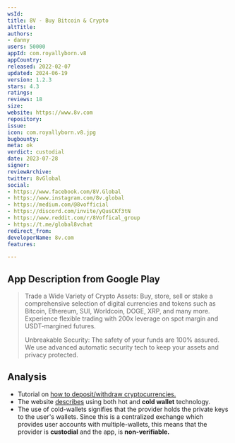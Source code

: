 ```yaml
---
wsId: 
title: 8V - Buy Bitcoin & Crypto
altTitle: 
authors:
- danny
users: 50000
appId: com.royallyborn.v8
appCountry: 
released: 2022-02-07
updated: 2024-06-19
version: 1.2.3
stars: 4.3
ratings: 
reviews: 18
size: 
website: https://www.8v.com
repository: 
issue: 
icon: com.royallyborn.v8.jpg
bugbounty: 
meta: ok
verdict: custodial
date: 2023-07-28
signer: 
reviewArchive: 
twitter: 8vGlobal
social:
- https://www.facebook.com/8V.Global
- https://www.instagram.com/8v.global
- https://medium.com/@8vofficial
- https://discord.com/invite/yQusCKf3tN
- https://www.reddit.com/r/8Voffical_group
- https://t.me/global8vchat
redirect_from: 
developerName: 8v.com
features: 

---
```


## App Description from Google Play

> Trade a Wide Variety of Crypto Assets: Buy, store, sell or stake a comprehensive selection of digital currencies and tokens such as Bitcoin, Ethereum, SUI, Worldcoin, DOGE, XRP, and many more. Experience flexible trading with 200x leverage on spot margin and USDT-margined futures.
>
> Unbreakable Security: The safety of your funds are 100% assured. We use advanced automatic security tech to keep your assets and privacy protected.

## Analysis 

- Tutorial on [how to deposit/withdraw cryptocurrencies.](https://info.8v.com/hc/en-001/articles/4409485729049-Crypto-Deposit-Withdrawal)
- The website [describes](https://8v.com/aboutus) using both hot and **cold wallet** technology.
- The use of cold-wallets signifies that the provider holds the private keys to the user's wallets. Since this is a centralized exchange which provides user accounts with multiple-wallets, this means that the provider is **custodial** and the app, is **non-verifiable.**